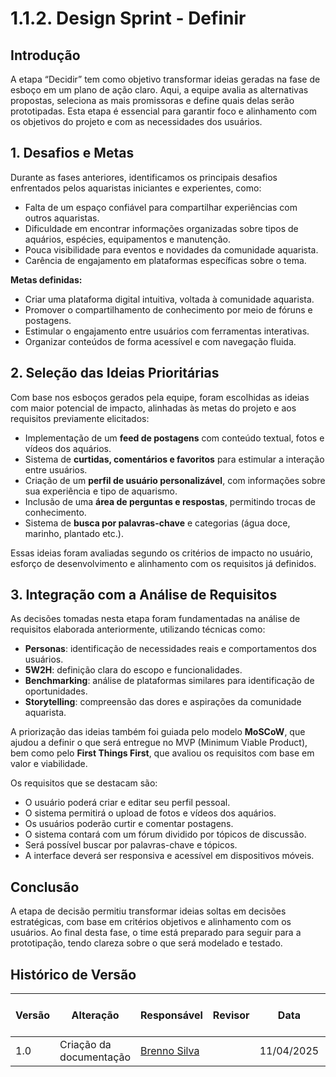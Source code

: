 # 1.1.2. Design Sprint - Definir

## Introdução

A etapa “Decidir” tem como objetivo transformar ideias geradas na fase de esboço em um plano de ação claro. Aqui, a equipe avalia as alternativas propostas, seleciona as mais promissoras e define quais delas serão prototipadas. Esta etapa é essencial para garantir foco e alinhamento com os objetivos do projeto e com as necessidades dos usuários.


## 1. Desafios e Metas

Durante as fases anteriores, identificamos os principais desafios enfrentados pelos aquaristas iniciantes e experientes, como:

- Falta de um espaço confiável para compartilhar experiências com outros aquaristas.
- Dificuldade em encontrar informações organizadas sobre tipos de aquários, espécies, equipamentos e manutenção.
- Pouca visibilidade para eventos e novidades da comunidade aquarista.
- Carência de engajamento em plataformas específicas sobre o tema.

**Metas definidas:**

- Criar uma plataforma digital intuitiva, voltada à comunidade aquarista.
- Promover o compartilhamento de conhecimento por meio de fóruns e postagens.
- Estimular o engajamento entre usuários com ferramentas interativas.
- Organizar conteúdos de forma acessível e com navegação fluida.


## 2. Seleção das Ideias Prioritárias

Com base nos esboços gerados pela equipe, foram escolhidas as ideias com maior potencial de impacto, alinhadas às metas do projeto e aos requisitos previamente elicitados:

- Implementação de um **feed de postagens** com conteúdo textual, fotos e vídeos dos aquários.
- Sistema de **curtidas, comentários e favoritos** para estimular a interação entre usuários.
- Criação de um **perfil de usuário personalizável**, com informações sobre sua experiência e tipo de aquarismo.
- Inclusão de uma **área de perguntas e respostas**, permitindo trocas de conhecimento.
- Sistema de **busca por palavras-chave** e categorias (água doce, marinho, plantado etc.).

Essas ideias foram avaliadas segundo os critérios de impacto no usuário, esforço de desenvolvimento e alinhamento com os requisitos já definidos.


## 3. Integração com a Análise de Requisitos

As decisões tomadas nesta etapa foram fundamentadas na análise de requisitos elaborada anteriormente, utilizando técnicas como:

- **Personas**: identificação de necessidades reais e comportamentos dos usuários.
- **5W2H**: definição clara do escopo e funcionalidades.
- **Benchmarking**: análise de plataformas similares para identificação de oportunidades.
- **Storytelling**: compreensão das dores e aspirações da comunidade aquarista.

A priorização das ideias também foi guiada pelo modelo **MoSCoW**, que ajudou a definir o que será entregue no MVP (Minimum Viable Product), bem como pelo **First Things First**, que avaliou os requisitos com base em valor e viabilidade.

Os requisitos que se destacam são:

- O usuário poderá criar e editar seu perfil pessoal.
- O sistema permitirá o upload de fotos e vídeos dos aquários.
- Os usuários poderão curtir e comentar postagens.
- O sistema contará com um fórum dividido por tópicos de discussão.
- Será possível buscar por palavras-chave e tópicos.
- A interface deverá ser responsiva e acessível em dispositivos móveis.


## Conclusão

A etapa de decisão permitiu transformar ideias soltas em decisões estratégicas, com base em critérios objetivos e alinhamento com os usuários. Ao final desta fase, o time está preparado para seguir para a prototipação, tendo clareza sobre o que será modelado e testado.

## Histórico de Versão
| Versão | Alteração                  | Responsável     | Revisor | Data       | Detalhes da Revisão |
|------|--------|-----------|-----------| ---------|  ---------|
| 1.0 | Criação da documentação | [Brenno Silva](https://github.com/brenno-silva01) |  | 11/04/2025 | 
